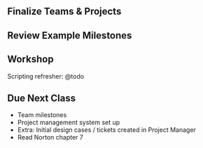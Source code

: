 ## Finalize Teams & Projects

## Review Example Milestones

## Workshop

Scripting refresher: @todo

## Due Next Class

- Team milestones
- Project management system set up
- Extra: Initial design cases / tickets created in Project Manager
- Read Norton chapter 7
